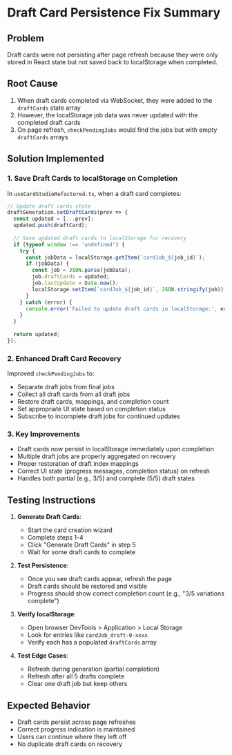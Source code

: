 # Draft Card Persistence Fix Summary

## Problem
Draft cards were not persisting after page refresh because they were only stored in React state but not saved back to localStorage when completed.

## Root Cause
1. When draft cards completed via WebSocket, they were added to the `draftCards` state array
2. However, the localStorage job data was never updated with the completed draft cards
3. On page refresh, `checkPendingJobs` would find the jobs but with empty `draftCards` arrays

## Solution Implemented

### 1. Save Draft Cards to localStorage on Completion
In `useCardStudioRefactored.ts`, when a draft card completes:
```typescript
// Update draft cards state
draftGeneration.setDraftCards(prev => {
  const updated = [...prev];
  updated.push(draftCard);
  
  // Save updated draft cards to localStorage for recovery
  if (typeof window !== 'undefined') {
    try {
      const jobData = localStorage.getItem(`cardJob_${job_id}`);
      if (jobData) {
        const job = JSON.parse(jobData);
        job.draftCards = updated;
        job.lastUpdate = Date.now();
        localStorage.setItem(`cardJob_${job_id}`, JSON.stringify(job));
      }
    } catch (error) {
      console.error('Failed to update draft cards in localStorage:', error);
    }
  }
  
  return updated;
});
```

### 2. Enhanced Draft Card Recovery
Improved `checkPendingJobs` to:
- Separate draft jobs from final jobs
- Collect all draft cards from all draft jobs
- Restore draft cards, mappings, and completion count
- Set appropriate UI state based on completion status
- Subscribe to incomplete draft jobs for continued updates

### 3. Key Improvements
- Draft cards now persist in localStorage immediately upon completion
- Multiple draft jobs are properly aggregated on recovery
- Proper restoration of draft index mappings
- Correct UI state (progress messages, completion status) on refresh
- Handles both partial (e.g., 3/5) and complete (5/5) draft states

## Testing Instructions

1. **Generate Draft Cards**:
   - Start the card creation wizard
   - Complete steps 1-4
   - Click "Generate Draft Cards" in step 5
   - Wait for some draft cards to complete

2. **Test Persistence**:
   - Once you see draft cards appear, refresh the page
   - Draft cards should be restored and visible
   - Progress should show correct completion count (e.g., "3/5 variations complete")

3. **Verify localStorage**:
   - Open browser DevTools > Application > Local Storage
   - Look for entries like `cardJob_draft-0-xxxx`
   - Verify each has a populated `draftCards` array

4. **Test Edge Cases**:
   - Refresh during generation (partial completion)
   - Refresh after all 5 drafts complete
   - Clear one draft job but keep others

## Expected Behavior
- Draft cards persist across page refreshes
- Correct progress indication is maintained
- Users can continue where they left off
- No duplicate draft cards on recovery